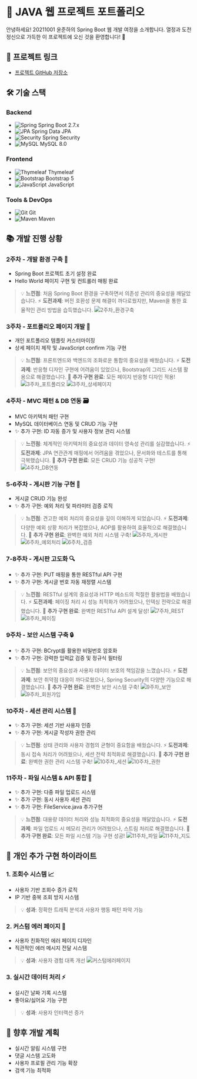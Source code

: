# 🌱 JAVA 웹 프로젝트 포트폴리오

안녕하세요! 20211001 윤준하의 Spring Boot 웹 개발 여정을 소개합니다.
열정과 도전정신으로 가득한 이 프로젝트에 오신 것을 환영합니다! 🎉

## 🔗 프로젝트 링크

- [프로젝트 GitHub 저장소](https://github.com/YJlang/JAVAWEB2)

## 🛠 기술 스택

### Backend
- ![Spring](https://img.shields.io/badge/-Spring-6DB33F?style=flat-square&logo=spring&logoColor=white) Spring Boot 2.7.x
- ![JPA](https://img.shields.io/badge/-JPA-59666C?style=flat-square&logo=hibernate&logoColor=white) Spring Data JPA
- ![Security](https://img.shields.io/badge/-Spring%20Security-6DB33F?style=flat-square&logo=springsecurity&logoColor=white) Spring Security
- ![MySQL](https://img.shields.io/badge/-MySQL-4479A1?style=flat-square&logo=mysql&logoColor=white) MySQL 8.0

### Frontend
- ![Thymeleaf](https://img.shields.io/badge/-Thymeleaf-005F0F?style=flat-square&logo=thymeleaf&logoColor=white) Thymeleaf
- ![Bootstrap](https://img.shields.io/badge/-Bootstrap-7952B3?style=flat-square&logo=bootstrap&logoColor=white) Bootstrap 5
- ![JavaScript](https://img.shields.io/badge/-JavaScript-F7DF1E?style=flat-square&logo=javascript&logoColor=black) JavaScript

### Tools & DevOps
- ![Git](https://img.shields.io/badge/-Git-F05032?style=flat-square&logo=git&logoColor=white) Git
- ![Maven](https://img.shields.io/badge/-Maven-C71A36?style=flat-square&logo=apachemaven&logoColor=white) Maven

## 📚 개발 진행 상황

### 2주차 - 개발 환경 구축 🔧
- Spring Boot 프로젝트 초기 설정 완료
- Hello World 페이지 구현 및 컨트롤러 매핑 완료
> 💡 **느낀점**: 처음 Spring Boot 환경을 구축하면서 의존성 관리의 중요성을 깨달았습니다.
> ⚡ **도전과제**: 버전 호환성 문제 해결이 까다로웠지만, Maven을 통한 효율적인 관리 방법을 습득했습니다.
![2주차_환경구축](image-3.png)

### 3주차 - 포트폴리오 페이지 개발 🎨
- 개인 포트폴리오 템플릿 커스터마이징
- 상세 페이지 제작 및 JavaScript confirm 기능 구현
> 💡 **느낀점**: 프론트엔드와 백엔드의 조화로운 통합의 중요성을 배웠습니다.
> ⚡ **도전과제**: 반응형 디자인 구현에 어려움이 있었으나, Bootstrap의 그리드 시스템 활용으로 해결했습니다.
> 🌟 **추가 구현 완료**: 모든 페이지 반응형 디자인 적용!
![3주차_포트폴리오](image-1.png)
![3주차_상세페이지](image-2.png)

### 4주차 - MVC 패턴 & DB 연동 🗃
- MVC 아키텍처 패턴 구현
- MySQL 데이터베이스 연동 및 CRUD 기능 구현
- ✨ 추가 구현: ID 자동 증가 및 사용자 정보 관리 시스템
> 💡 **느낀점**: 체계적인 아키텍처의 중요성과 데이터 영속성 관리를 실감했습니다.
> ⚡ **도전과제**: JPA 연관관계 매핑에서 어려움을 겪었으나, 문서화와 테스트를 통해 극복했습니다.
> 🌟 **추가 구현 완료**: 모든 CRUD 기능 성공적 구현!
![4주차_DB연동](image.png)

### 5-6주차 - 게시판 기능 구현 📝
- 게시글 CRUD 기능 완성
- ✨ 추가 구현: 예외 처리 및 파라미터 검증 로직
> 💡 **느낀점**: 견고한 예외 처리의 중요성을 깊이 이해하게 되었습니다.
> ⚡ **도전과제**: 다양한 예외 상황 처리가 복잡했으나, AOP를 활용하여 효율적으로 해결했습니다.
> 🌟 **추가 구현 완료**: 완벽한 예외 처리 시스템 구축!
![5주차_게시판](image-5.png)
![6주차_예외처리](image-4.png)
![6주차_검증](image-6.png)

### 7-8주차 - 게시판 고도화 🔍
- ✨ 추가 구현: PUT 매핑을 통한 RESTful API 구현
- ✨ 추가 구현: 게시글 번호 자동 재정렬 시스템
> 💡 **느낀점**: RESTful 설계의 중요성과 HTTP 메소드의 적절한 활용법을 배웠습니다.
> ⚡ **도전과제**: 페이징 처리 시 성능 최적화가 어려웠으나, 인덱싱 전략으로 해결했습니다.
> 🌟 **추가 구현 완료**: 완벽한 RESTful API 설계 달성!
![7주차_REST](image-7.png)
![8주차_페이징](image-10.png)

### 9주차 - 보안 시스템 구축 🔒
- ✨ 추가 구현: BCrypt를 활용한 비밀번호 암호화
- ✨ 추가 구현: 강력한 입력값 검증 및 정규식 필터링
> 💡 **느낀점**: 보안의 중요성과 사용자 데이터 보호의 책임감을 느꼈습니다.
> ⚡ **도전과제**: 보안 취약점 대응이 까다로웠으나, Spring Security의 다양한 기능으로 해결했습니다.
> 🌟 **추가 구현 완료**: 완벽한 보안 시스템 구축!
![9주차_보안](image-11.png)
![9주차_회원가입](image-13.png)

### 10주차 - 세션 관리 시스템 🍪
- ✨ 추가 구현: 세션 기반 사용자 인증
- ✨ 추가 구현: 게시글 작성자 권한 관리
> 💡 **느낀점**: 상태 관리와 사용자 경험의 균형이 중요함을 배웠습니다.
> ⚡ **도전과제**: 동시 접속 처리가 어려웠으나, 세션 전략 최적화로 해결했습니다.
> 🌟 **추가 구현 완료**: 완벽한 권한 관리 시스템 구축!
![10주차_세션](image-14.png)
![10주차_권한](image-17.png)

### 11주차 - 파일 시스템 & API 통합 📁
- ✨ 추가 구현: 다중 파일 업로드 시스템
- ✨ 추가 구현: 동시 사용자 세션 관리
- ✨ 추가 구현: FileService.java 추가구현
> 💡 **느낀점**: 대용량 데이터 처리와 성능 최적화의 중요성을 깨달았습니다.
> ⚡ **도전과제**: 파일 업로드 시 메모리 관리가 어려웠으나, 스트림 처리로 해결했습니다.
> 🌟 **추가 구현 완료**: 모든 파일 시스템 기능 구현 성공!
![11주차_파일](image-19.png)
![11주차_지도](image-22.png)

## 🌟 개인 추가 구현 하이라이트

### 1. 조회수 시스템 📈
- 사용자 기반 조회수 증가 로직
- IP 기반 중복 조회 방지 시스템
> 💡 **성과**: 정확한 트래픽 분석과 사용자 행동 패턴 파악 가능

### 2. 커스텀 에러 페이지 🎨
- 사용자 친화적인 에러 페이지 디자인
- 직관적인 에러 메시지 전달 시스템
> 💡 **성과**: 사용자 경험 대폭 개선
![커스텀에러페이지](image-18.png)

### 3. 실시간 데이터 처리 ⚡
- 실시간 날짜 기록 시스템
- 좋아요/싫어요 기능 구현
> 💡 **성과**: 사용자 인터랙션 증가

## 🎯 향후 개발 계획
- 실시간 알림 시스템 구현
- 댓글 시스템 고도화
- 사용자 프로필 관리 기능 확장
- 검색 기능 최적화
